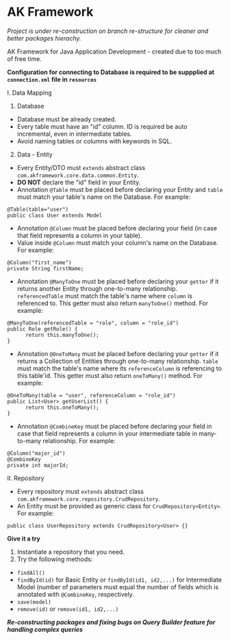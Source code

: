 # AK Framework

*Project is under re-construction on branch re-structure for cleaner and better packages hierachy.*

AK Framework for Java Application Development - created due to too much of free time.

**Configuration for connecting to Database is required to be suppplied at ```connection.xml``` file in ```resources```**

I. Data Mapping
1. Database
- Database must be already created.
- Every table must have an "id" column. ID is required be auto incremental, even in intermediate tables.
- Avoid naming tables or columns with keywords in SQL.
2. Data - Entity
- Every Entity/DTO must ```extends``` abstract class ```com.akframework.core.data.common.Entity```.
- **DO NOT** declare the "id" field in your Entity.
- Annotation ```@Table``` must be placed before declaring your Entity and ```table``` must match your table's name on the Database. For example:
```
@Table(table="user")
public class User extends Model
```
- Annotation ```@Column``` must be placed before declaring your field (in case that field represents a column in your table). 
- Value inside ```@Column``` must match your column's name on the Database. For example:
```
@Column("first_name")
private String firstName;
```
- Annotation ```@ManyToOne``` must be placed before declaring your ```getter``` if it returns another Entity through one-to-many relationship. ```referencedTable``` must match the table's name where ```column``` is referenced to. This getter must also return ```manyToOne()``` method. For example:
```
@ManyToOne(referencedTable = "role", column = "role_id")
public Role getRole() {
      return this.manyToOne();
}
```
- Annotation ```@OneToMany``` must be placed before declaring your ```getter``` if it returns a Collection of Entities through one-to-many relationship. ```table``` must match the table's name where its ```referenceColumn``` is referencing to this table'id. This getter must also return ```oneToMany()``` method. For example:
```
@OneToMany(table = "user", referenceColumn = "role_id")
public List<User> getUserList() {
      return this.oneToMany();
}
```
- Annotation ```@CombineKey```  must be placed before declaring your field in case that field represents a column in your intermediate table in many-to-many relationship. For example:
```
@Column("major_id")
@CombineKey
private int majorId;
```

II. Repository
- Every repository must ```extends``` abstract class ```com.akframework.core.repository.CrudRepository```.
- An Entity must be provided as generic class for ```CrudRepository<Entity>```. For example:
```
public class UserRepository extends CrudRepository<User> {}
```
       
 **Give it a try**      
 1. Instantiate a repository that you need.
 2. Try the following methods:
   - ```findAll()```
   - ```findById(id)``` for Basic Entity or ```findById(id1, id2,...)``` for Intermediate Model (number of parameters must equal the number of fields which is annotated with ```@CombineKey```, respectively.
   - ```save(model)```
   - ```remove(id)``` or ```remove(id1, id2,...)```
   
 ***Re-constructing packages and fixing bugs on Query Builder feature for handling complex queries***
